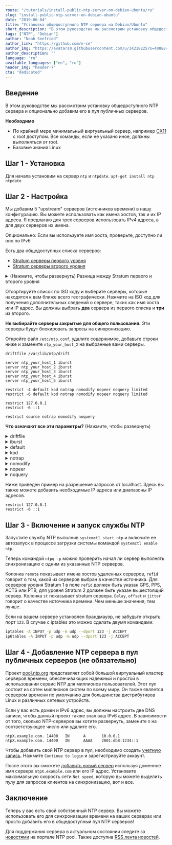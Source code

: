 ```yaml
---
route: "/tutorials/install-public-ntp-server-on-debian-ubuntu/ru"
slug: "install-public-ntp-server-on-debian-ubuntu"
date: "2019-06-04"
title: "Установка общедоступного NTP сервера на Debian/Ubuntu"
short_description: "В этом руководстве мы рассмотрим установку общедоступного NTP сервера и опционально добавим его в пул публичных серверов."
tags: ["NTP", "Debian"]
author: "Noah Seefried"
author_link: "https://github.com/n-se"
author_img: "https://avatars0.githubusercontent.com/u/34218225?s=400&v=4"
author_description: ""
language: "ru"
available_languages: ["en", "ru"]
header_img: "header-7"
cta: "dedicated"
---
```


## Введение

В этом руководстве мы рассмотрим установку общедоступного NTP сервера и опционально добавим его в пул публичных серверов.

**Необходимо**

- По крайней мере минимальный виртуальный сервер, например [CX11](https://www.hetzner.com/cloud) с root доступом. Все команды, если не указано иное, должны выполняться от root.
- Базовые знания Linux

## Шаг 1 - Установка

Для начала установим на сервер `ntp` и `ntpdate`.
`apt-get install ntp ntpdate`

## Шаг 2 - Настройка

Мы добавим 5 "upstream" серверов (источников времени) в нашу конфигурацию. Вы можете использовать как имена хостов, так и их IP адреса. Я предлагаю для трех серверов использовать IPv4 адреса, а для двух серверов их имена.

Опционально: Если вы используете имя хоста, проверьте, доступно ли оно по IPv6

Есть два общедоступных списка серверов:

- [Stratum серверы первого уровня](https://support.ntp.org/bin/view/Servers/StratumOneTimeServers)
- [Stratum серверы второго уровня](https://support.ntp.org/bin/view/Servers/StratumTwoTimeServers)

<details>
    <summary>(Нажмите, чтобы развернуть) Разница между Stratum первого и второго уровня</summary>

Основные серверы называются Stratum 1 и они напрямую подключены к источнику точного времени, который называется Stratum 0. Такими источниками могут быть атомные часы, GPS приемник или система радио навигации. Сервер времени Stratum 1 передает время другим устройствам в сети, уровня Stratum 2. Они так же могут использоваться в качестве источника времени и оборудование, выполняющее с ними синхронизацию становятся устройствами с уровнем Stratum 3.

</details>

Отсортируйте список по ISO коду и выберите серверы, которые находятся к вам ближе всего географически. Нажмите на ISO код для получения дополнительных сведений о сервере, таких как имя хоста или IP адрес. Вы должны выбрать **два** сервера из первого списка и **три** из второго.

**Не выбирайте серверы закрытые для общего пользования.** Эти серверы будут блокировать запросы на синхронизацию.

Откройте файл `/etc/ntp.conf`, удалите содержимое, добавьте строки ниже и замените `ntp_your_host_X` на выбранные вами серверы.

```
driftfile /var/lib/ntp/drift

server ntp_your_host_1 iburst
server ntp_your_host_2 iburst
server ntp_your_host_3 iburst
server ntp_your_host_4 iburst
server ntp_your_host_5 iburst

restrict -4 default kod notrap nomodify nopeer noquery limited
restrict -6 default kod notrap nomodify nopeer noquery limited

restrict 127.0.0.1
restrict -6 ::1

restrict source notrap nomodify noquery
```

**Что означают все эти параметры?**
(Нажмите, чтобы развернуть)

<details>
    <summary>driftfile</summary>

Файл содержит только одно значение для корректировки тактовой частоты системных часов после каждого запуска системы или сервиса.

</details>

<details>
    <summary>iburst</summary>

С включенной опцией iburst на NTP сервер отправляется до десяти запросов на синхронизацию в течении минуты. Когда iburst выключен, отправляется только один запрос.

</details>

<details>
    <summary>default</summary>

Данная опция по умолчанию запрещает все, что явно не разрешено.

</details>

<details>
    <summary>kod</summary>

Опция kod позволяет отправлять так называемые a «kiss-of-death» пакеты, если доступ запрещен.

</details>

<details>
    <summary>notrap</summary>

Параметр notrap предотвращает прерывания протокола управления сообщениями ntpdc.

</details>

<details>
    <summary>nomodify</summary>

Параметр nomodify предотвращает попытки изменения конфигурации.

</details>

<details>
    <summary>nopeer</summary>

Опция nopeer предотвращает синхронизацию сервера с обслуживаемым хостом

</details>

<details>
    <summary>noquery</summary>

С опцией noquery сервер игнорирует запросы `ntpq` и `ntpdc`, но не запросы на синхронизацию времени.

</details>

Ниже приведен пример на разрешение запросов от localhost. Здесь вы также можете добавить необходимые IP адреса или диапазоны IP адресов.

```
restrict 127.0.0.1
restrict -6 ::1
```

## Шаг 3 - Включение и запуск службы NTP

Запустите службу NTP выполнив `systemctl start ntp` и включите ее автозапуск в процессе загрузки системы командой `systemctl enable ntp`.

Теперь командой `ntpq -p` можно проверить начал ли сервер выполнять синхронизацию с одним из указанных NTP серверов.

Колонка `remote` показывает имена хостов удаленных серверов, `refid` говорит о том, какой из серверов выбран в качестве источника. Для серверов уровня Stratum 1 в поле `refid` должен быть указан GPS, PPS, ACTS или PTB, для уровня Stratum 2 должен быть указан вышестоящий сервер. Колонка `st` показывает stratum сервера. `Delay`, `offset` и `jitter` говорит о качестве источника времени. Чем меньше значения, тем лучше.

Если на вашем сервере установлен брандмауэр, не забудьте открыть порт `123`. В случае с iptables это можно сделать двумя командами:

```bash
iptables -A INPUT -p udp -m udp --dport 123 -j ACCEPT
ip6tables -A INPUT -p udp -m udp --dport 123 -j ACCEPT
```

## Шаг 4 - Добавление NTP сервера в пул публичных серверов (не обязательно)

Проект [pool.ntp.org](https://www.ntppool.org/) представляет собой большой виртуальный кластер серверов времени, обеспечивающих надежный и простой в использовании сервис NTP для миллионов пользователей.
Этот пул состоит из сотен миллионов систем по всему миру. Он также является сервером времени по умолчанию для большинства дистрибутивов Linux и различных сетевых устройств.

Если у вас есть домен и IPv6 адрес, вы должны настроить две DNS записи, чтобы данный проект также знал ваш IPv6 адрес. В зависимости от того, сколько NTP-серверов вы хотите развернуть, замените `X` на соответствующее число или удалите его.

```
ntpX.example.com. 14400   IN      A       10.0.0.1
ntpX.example.com. 14400   IN      AAAA    2001:db8:1234::1
```

Чтобы добавить свой NTP сервер в пул, необходимо создать [учетную запись](https://manage.ntppool.org/manage). Нажмите `Continue to login` и зарегистрируйте аккаунт.

После этого вы сможете [добавить новый сервер](https://manage.ntppool.org/manage/servers#add) используя доменное имя сервера `ntpX.example.com` или его IP адрес. Установите максимальную скорость сети `Net speed`, которую вы можете выделить пулу для запросов клиентов на синхронизацию, вот и все.

## Заключение

Теперь у вас есть свой собственный NTP сервер. Вы можете использовать его для синхронизации времени на ваших серверах или просто добавить его в общедоступный пул NTP серверов!

Для поддержания сервера в актуальном состоянии следите за [новостями](https://www.ntppool.org/#news) на портале NTP pool. Также доступна [RSS лента новостей](https://news.ntppool.org/post/index.xml).
